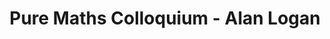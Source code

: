 ---
layout: seminartalk
speaker: Alan Logan
speakerinst: Heriot-Watt University
speakershortinst: Heriot-Watt
speakerurl: http://www.macs.hw.ac.uk/~al128
talktitle: TBD
talkdate: Sep 30 2021
talkterm: "2021S1"
talktime: "16.00"
talkplace: Zoom 840 9694 7894
talkplaceurl: https://us02web.zoom.us/j/84096947894
title: "Pure Maths Colloquium - Alan Logan"
---
